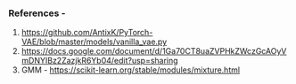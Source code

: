 ### References - 
1) https://github.com/AntixK/PyTorch-VAE/blob/master/models/vanilla_vae.py
2) https://docs.google.com/document/d/1Ga70CT8uaZVPHkZWczGcAOyVmDNYIBz2ZazjkR6Yb04/edit?usp=sharing
3) GMM - https://scikit-learn.org/stable/modules/mixture.html

